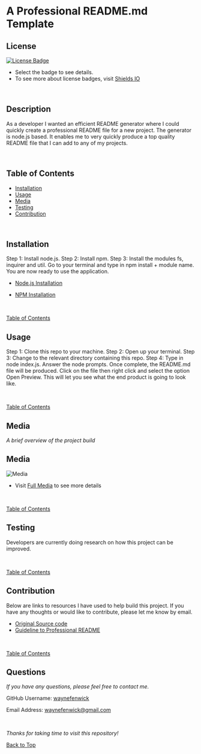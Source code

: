 

# A Professional README.md Template

## License
[![License Badge](https://img.shields.io/badge/license-mpl2.0-green?style=plastic)](https://choosealicense.com/licenses/mpl-2.0/)&nbsp;

* Select the badge to see details.
* To see more about license badges, visit [Shields IO](https://shields.io/category/license)

&nbsp;

## Description
As a developer I wanted an efficient README generator where I could quickly create a professional README file for a new project. The generator is node.js based. It enables me to very quickly produce a top quality README file that I can add to any of my projects.

&nbsp;

## Table of Contents

 * [Installation](#installation)
 * [Usage](#usage)
 * [Media](#media)
 * [Testing](#testing)
 * [Contribution](#contribution)
 

&nbsp;

## Installation

Step 1: Install node.js. Step 2: Install npm. Step 3: Install the modules fs, inquirer and util. Go to your terminal and type in npm install + module name. You are now ready to use the application.

* [Node.js Installation](https://nodejs.org/en)

* [NPM Installation](https://docs.npmjs.com/cli/v8/commands/npm-install)

&nbsp;

[Table of Contents](#table-of-contents)



## Usage

Step 1: Clone this repo to your machine. Step 2: Open up your terminal. Step 3: Change to the relevant directory containing this repo. Step 4: Type in node index.js. Answer the node prompts. Once complete, the README.md file will be produced. Click on the file then right click and select the option Open Preview. This will let you see what the end product is going to look like.

&nbsp;

[Table of Contents](#table-of-contents)



## Media
_A brief overview of the project build_
&nbsp;

## Media

![Media](./graphics/videosnippet.gif)

* Visit [Full Media](https://drive.google.com/file/d/1RP5O_m4o5pA8fouVVtnfsFCCwfmUrG7Y/view) to see more details

&nbsp;

[Table of Contents](#table-of-contents)



## Testing

Developers are currently doing research on how this project can be improved.

&nbsp;

[Table of Contents](#table-of-contents)



## Contribution

Below are links to resources I have used to help build this project. If you have any thoughts or would like to contribute, please let me know by email.

* [Original Source code](https://github.com/coding-boot-camp/potential-enigma)
* [Guideline to Professional README](https://coding-boot-camp.github.io/full-stack/github/professional-readme-guide)

&nbsp;

[Table of Contents](#table-of-contents)



## Questions

_If you have any questions, please feel free to contact me._

GitHub Username: [waynefenwick](https://github.com/waynefenwick)

Email Address: <a href="mailto:waynefenwick@gmail.com">waynefenwick@gmail.com</a>

&nbsp;

_Thanks for taking time to visit this repository!_

[Back to Top](#)

